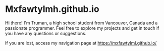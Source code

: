 # Mxfawtylmh.github.io
Hi there! I'm Truman, a high school student from Vancouver, Canada and a passionate programmer. Feel free to explore my projects and get in touch if you have any questions or suggestions. 

If you are lost, access my navigation page at https://mxfawtylml.github.io/
